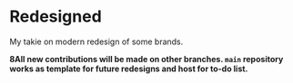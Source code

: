 # Redesigned
My takie on modern redesign of some brands.

**8All new contributions will be made on other branches. ```main``` repository works as template for future redesigns and host for to-do list.**
